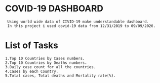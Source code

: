 # COVID-19 DASHBOARD


     Using world wide data of CIVID-19 make understandable dashboard. 
     In this project i used covid-19 data from 12/31/2019 to 09/09/2020.

# List of Tasks

    1.Top 10 Countries by Cases numbers.
    2.Top 10 Countries by Deaths numbers.
    3.Daily case count for all the countries.
    4.Cases by each Country.
    5.Total cases, Total deaths and Mortality rate(%).

